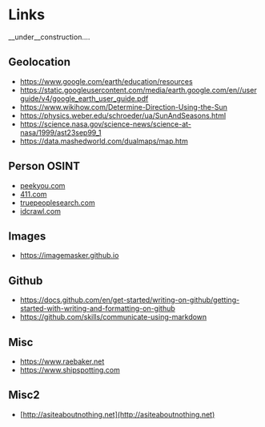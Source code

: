 # Links

<p> __under__construction.... </p>

## Geolocation

* [ https://www.google.com/earth/education/resources ](https://www.google.com/earth/education/resources)
* [ https://static.googleusercontent.com/media/earth.google.com/en//userguide/v4/google_earth_user_guide.pdf ](https://static.googleusercontent.com/media/earth.google.com/en//userguide/v4/google_earth_user_guide.pdf)
* [ https://www.wikihow.com/Determine-Direction-Using-the-Sun ](https://www.wikihow.com/Determine-Direction-Using-the-Sun)
* [ https://physics.weber.edu/schroeder/ua/SunAndSeasons.html ](https://physics.weber.edu/schroeder/ua/SunAndSeasons.html)
* [ https://science.nasa.gov/science-news/science-at-nasa/1999/ast23sep99_1 ](https://science.nasa.gov/science-news/science-at-nasa/1999/ast23sep99_1)
* [ https://data.mashedworld.com/dualmaps/map.htm ](https://data.mashedworld.com/dualmaps/map.htm )

## Person OSINT

* [peekyou.com](peekyou.com)
* [411.com](411.com)
* [truepeoplesearch.com](truepeoplesearch.com)
* [idcrawl.com](idcrawl.com)
 
## Images

* [ https://imagemasker.github.io ]( https://imagemasker.github.io )
  
## Github

* [ https://docs.github.com/en/get-started/writing-on-github/getting-started-with-writing-and-formatting-on-github ](https://docs.github.com/en/get-started/writing-on-github/getting-started-with-writing-and-formatting-on-github)
* [ https://github.com/skills/communicate-using-markdown ](https://github.com/skills/communicate-using-markdown)
  
<!-- ## == Misc == -->
## Misc 

* [ https://www.raebaker.net ](https://www.raebaker.net)
* [ https://www.shipspotting.com ](https://www.shipspotting.com)
 
## Misc2

* [http://asiteaboutnothing.net](http://asiteaboutnothing.net)

